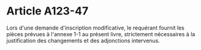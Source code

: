 # Article A123-47

Lors d'une demande d'inscription modificative, le requérant fournit les pièces prévues à l'annexe 1-1 au présent livre, strictement nécessaires à la justification des changements et des adjonctions intervenus.
